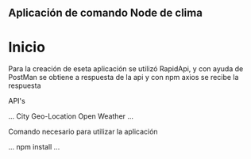 ## Aplicación de comando Node de clima

# Inicio

Para la creación de eseta aplicación se utilizó RapidApi, y con ayuda de PostMan se obtiene a respuesta de la api y con npm axios se recibe la respuesta 

API's

...
City Geo-Location
Open Weather
...


Comando necesario para utilizar la aplicación

...
npm install
...